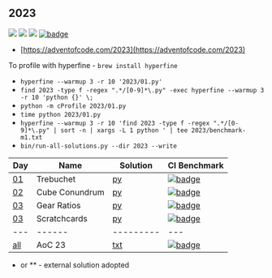 ## 2023

![](https://img.shields.io/badge/stars%20⭐-6-yellow)
![](https://img.shields.io/badge/days%20completed-3-red)
![](https://img.shields.io/badge/day%20📅-6-blue)
[![badge](https://img.shields.io/endpoint?url=https://gist.githubusercontent.com/EvgeniGordeev/13c6cac3c39702cdcb9cc169b66c3210/raw/runtime-badge-2023-all.json)](https://github.com/EvgeniGordeev/adventofcode/actions/workflows/ci2023.yaml)

* [https://adventofcode.com/2023](https://adventofcode.com/2023)

To profile with hyperfine - `brew install hyperfine`

* `hyperfine --warmup 3 -r 10 '2023/01.py'`
* ```find 2023 -type f -regex ".*/[0-9]*\.py" -exec hyperfine --warmup 3 -r 10 'python {}' \;```
* ```python -m cProfile 2023/01.py```
* ```time python 2023/01.py```
* ```hyperfine --warmup 3 -r 10 'find 2023 -type f -regex ".*/[0-9]*\.py" | sort -n | xargs -L 1 python ' | tee 2023/benchmark-m1.txt```
* ```bin/run-all-solutions.py --dir 2023 --write```

| Day                                       | Name           | Solution                | CI Benchmark                                                                                                                                                                                                                                   |
|-------------------------------------------|----------------|-------------------------|------------------------------------------------------------------------------------------------------------------------------------------------------------------------------------------------------------------------------------------------|
| [01](https://adventofcode.com/2023/day/1) | Trebuchet      | [py](2023/01.py)        | [![badge](https://img.shields.io/endpoint?url=https://gist.githubusercontent.com/EvgeniGordeev/13c6cac3c39702cdcb9cc169b66c3210/raw/runtime-badge-2023-01.json)](https://github.com/EvgeniGordeev/adventofcode/actions/workflows/ci2023.yaml)  |
| [02](https://adventofcode.com/2023/day/2) | Cube Conundrum | [py](2023/02.py)        | [![badge](https://img.shields.io/endpoint?url=https://gist.githubusercontent.com/EvgeniGordeev/13c6cac3c39702cdcb9cc169b66c3210/raw/runtime-badge-2023-02.json)](https://github.com/EvgeniGordeev/adventofcode/actions/workflows/ci2023.yaml)  |
| [03](https://adventofcode.com/2023/day/3) | Gear Ratios    | [py](2023/03.py)        | [![badge](https://img.shields.io/endpoint?url=https://gist.githubusercontent.com/EvgeniGordeev/13c6cac3c39702cdcb9cc169b66c3210/raw/runtime-badge-2023-03.json)](https://github.com/EvgeniGordeev/adventofcode/actions/workflows/ci2023.yaml)  |
| [03](https://adventofcode.com/2023/day/3) | Scratchcards   | [py](2023/04.py)        | [![badge](https://img.shields.io/endpoint?url=https://gist.githubusercontent.com/EvgeniGordeev/13c6cac3c39702cdcb9cc169b66c3210/raw/runtime-badge-2023-04.json)](https://github.com/EvgeniGordeev/adventofcode/actions/workflows/ci2023.yaml)  |
| ---                                       | ------         | ---------               | ---                                                                                                                                                                                                                                            |
| [all](https://adventofcode.com/2023)      | AoC 23         | [txt](2023/answers.txt) | [![badge](https://img.shields.io/endpoint?url=https://gist.githubusercontent.com/EvgeniGordeev/13c6cac3c39702cdcb9cc169b66c3210/raw/runtime-badge-2023-all.json)](https://github.com/EvgeniGordeev/adventofcode/actions/workflows/ci2023.yaml) |

* or ** - external solution adopted
